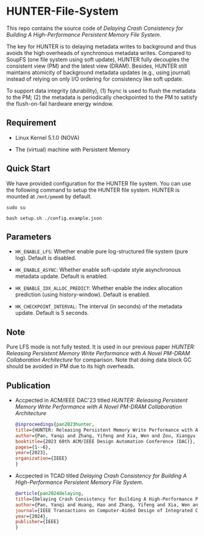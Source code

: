 # HUNTER-File-System

This repo contains the source code of *Delaying Crash Consistency for Building A High-Performance Persistent Memory File System*.

The key for HUNTER is to delaying metadata writes to background and thus avoids the high overheads of synchronous metadata writes. Compared to SoupFS (one file system using soft update), HUNTER fully decouples the consistent view (PM) and the latest view (DRAM). Besides, HUNTER still maintains atomicity of background metadata updates (e.g., using journal) instead of relying on only I/O ordering for consistency like soft update. 

To support data integrity (durability), (1) fsync is used to flush the metadata to the PM; (2) the metadata is periodically checkpointed to the PM to satisfy the flush-on-fail hardware energy window.

## Requirement

- Linux Kernel 5.1.0 (NOVA)

- The (virtual) machine with Persistent Memory

## Quick Start

We have provided configuration for the HUNTER file system. You can use the following command to setup the HUNTER file system. HUNTER is mounted at `/mnt/pmem0` by default.

```shell
sudo su

bash setup.sh ./config.example.json
```

## Parameters

- `HK_ENABLE_LFS`: Whether enable pure log-structured file system (pure log). Default is disabled.

- `HK_ENABLE_ASYNC`: Whether enable soft-update style asynchronous metadata update. Default is enabled.

- `HK_ENABLE_IDX_ALLOC_PREDICT`: Whether enable the index allocation prediction (using history-window). Default is enabled.

- `HK_CHECKPOINT_INTERVAL`: The interval (in seconds) of the metadata update. Default is 5 seconds.

## Note

Pure LFS mode is not fully tested. It is used in our previous paper *HUNTER: Releasing Persistent Memory Write Performance with A Novel PM-DRAM Collaboration Architecture* for comparison. Note that doing data block GC should be avoided in PM due to its high overheads.

## Publication

- Accpected in ACM/IEEE DAC'23 titled *HUNTER: Releasing Persistent Memory Write Performance with A Novel PM-DRAM Collaboration Architecture*

    ```bibtex
    @inproceedings{pan2023hunter,
    title={HUNTER: Releasing Persistent Memory Write Performance with A Novel PM-DRAM Collaboration Architecture},
    author={Pan, Yanqi and Zhang, Yifeng and Xia, Wen and Zou, Xiangyu and Deng, Cai},
    booktitle={2023 60th ACM/IEEE Design Automation Conference (DAC)},
    pages={1--6},
    year={2023},
    organization={IEEE}
    }
    ```


- Accpected in TCAD titled *Delaying Crash Consistency for Building A High-Performance Persistent Memory File System*. 

    ```bibtex
    @article{pan2024delaying,
    title={Delaying Crash Consistency for Building A High-Performance Persistent Memory File System},
    author={Pan, Yanqi and Huang, Hao and Zhang, Yifeng and Xia, Wen and Zou, Xiangyu and Deng, Cai},
    journal={IEEE Transactions on Computer-Aided Design of Integrated Circuits and Systems},
    year={2024},
    publisher={IEEE}
    }
    ```